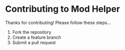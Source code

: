 # Contributing to Mod Helper

Thanks for contributing! Please follow these steps...

1. Fork the repository
2. Create a feature branch
3. Submit a pull request

